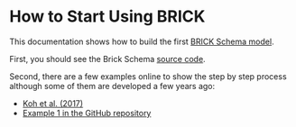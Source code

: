 # How to Start Using BRICK
This documentation shows how to build the first [BRICK Schema model](https://brickschema.org/). 

First, you should see the Brick Schema [source code](https://github.com/BrickSchema).

Second, there are a few examples online to show the step by step process although some of them are developed a few years ago:
* [Koh et al. (2017)](https://github.com/BuildSysUniformMetadata/brick-tutorial-buildsys2017/blob/master/1.%20Brick%20Composition.ipynb)
* [Example 1 in the GitHub repository](https://github.com/BrickSchema/Brick/tree/master/examples/example1) 
